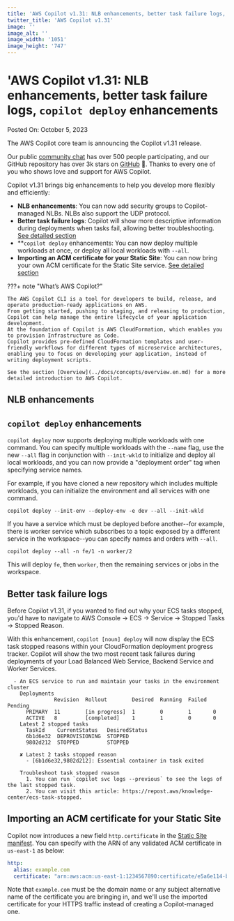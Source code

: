 ```yaml
---
title: 'AWS Copilot v1.31: NLB enhancements, better task failure logs, `copilot deploy` enhancements'
twitter_title: 'AWS Copilot v1.31'
image: ''
image_alt: ''
image_width: '1051'
image_height: '747'
---
```


# 'AWS Copilot v1.31: NLB enhancements, better task failure logs, `copilot deploy` enhancements

Posted On: October 5, 2023

The AWS Copilot core team is announcing the Copilot v1.31 release.

Our public [сommunity сhat](https://app.gitter.im/#/room/#aws_copilot-cli:gitter.im) has over 500 people participating, and our GitHub repository has over 3k stars on [GitHub](http://github.com/aws/copilot-cli/) 🚀.
Thanks to every one of you who shows love and support for AWS Copilot.

Copilot v1.31 brings big enhancements to help you develop more flexibly and efficiently:

- **NLB enhancements**: You can now add security groups to Copilot-managed NLBs. NLBs also support the UDP protocol.
- **Better task failure logs**: Copilot will show more descriptive information during deployments when tasks fail, allowing better troubleshooting. [See detailed section](#better-task-failure-logs)
- **`copilot deploy` enhancements: You can now deploy multiple workloads at once, or deploy all local workloads with `--all`.
- **Importing an ACM certificate for your Static Site**: You can now bring your own ACM certificate for the Static Site service. [See detailed section](#importing-an-acm-certificate-for-your-static-site)

???+ note "What’s AWS Copilot?"

    The AWS Copilot CLI is a tool for developers to build, release, and operate production-ready applications on AWS.
    From getting started, pushing to staging, and releasing to production, Copilot can help manage the entire lifecycle of your application development.
    At the foundation of Copilot is AWS CloudFormation, which enables you to provision Infrastructure as Code.
    Copilot provides pre-defined CloudFormation templates and user-friendly workflows for different types of microservice architectures,
    enabling you to focus on developing your application, instead of writing deployment scripts.

    See the section [Overview](../docs/concepts/overview.en.md) for a more detailed introduction to AWS Copilot.

## NLB enhancements


## `copilot deploy` enhancements
`copilot deploy` now supports deploying multiple workloads with one command. You can specify multiple workloads with the
`--name` flag, use the new `--all` flag in conjunction with `--init-wkld` to initialize and deploy all local workloads,
and you can now provide a "deployment order" tag when specifying service names. 

For example, if you have cloned a new repository which includes multiple workloads, you can initialize the environment and 
all services with one command.
```console
copilot deploy --init-env --deploy-env -e dev --all --init-wkld
```

If you have a service which must be deployed before another--for example, there is worker service which subscribes to a topic exposed
by a different service in the workspace--you can specify names and orders with `--all`.
```console
copilot deploy --all -n fe/1 -n worker/2
```
This will deploy `fe`, then `worker`, then the remaining services or jobs in the workspace.

## Better task failure logs

Before Copilot v1.31, if you wanted to find out why your ECS tasks stopped, you'd have to navigate to AWS Console -> ECS -> Service -> Stopped Tasks -> Stopped Reason.

With this enhancement, `copilot [noun] deploy` will now display the ECS task stopped reasons within your CloudFormation deployment progress tracker. Copilot will show the two most recent task failures during deployments of your Load Balanced Web Service, Backend Service and Worker Services.

```console
  - An ECS service to run and maintain your tasks in the environment cluster
    Deployments                                                                                                              
               Revision  Rollout        Desired  Running  Failed  Pending                                                            
      PRIMARY  11        [in progress]  1        0        1       0                                                                  
      ACTIVE   8         [completed]    1        1        0       0                                                                  
    Latest 2 stopped tasks                                                                                                   
      TaskId    CurrentStatus   DesiredStatus                                                                                        
      6b1d6e32  DEPROVISIONING  STOPPED                                                                                              
      9802d212  STOPPED         STOPPED                                                                                              
                                                                                                                                     
    ✘ Latest 2 tasks stopped reason                                                                                 
      - [6b1d6e32,9802d212]: Essential container in task exited                                                                      
                                                                                                                                     
    Troubleshoot task stopped reason                                                                                         
      1. You can run `copilot svc logs --previous` to see the logs of the last stopped task.                                
      2. You can visit this article: https://repost.aws/knowledge-center/ecs-task-stopped.          
```


## Importing an ACM certificate for your Static Site

Copilot now introduces a new field `http.certificate` in the [Static Site manifest](../docs/manifest/static-site.en.md). You can specify with the ARN of any validated ACM certificate in `us-east-1` as below:

```yaml
http:
  alias: example.com
  certificate: "arn:aws:acm:us-east-1:1234567890:certificate/e5a6e114-b022-45b1-9339-38fbfd6db3e2"
```

Note that `example.com` must be the domain name or any subject alternative name of the certificate you are bringing in, and we'll use the imported certificate for your HTTPS traffic instead of creating a Copilot-managed one.

